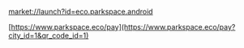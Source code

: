 [market://launch?id=eco.parkspace.android](market://launch?id=eco.parkspace.android?city_id=1&qr_code_id=1)

[https://www.parkspace.eco/pay](https://www.parkspace.eco/pay?city_id=1&qr_code_id=1)

